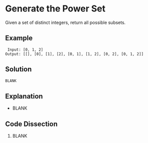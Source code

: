 # Generate the Power Set
Given a set of distinct integers, return all possible subsets.

## Example
```
 Input: [0, 1, 2]
Output: [[], [0], [1], [2], [0, 1], [1, 2], [0, 2], [0, 1, 2]]
```

## Solution
```python
BLANK
```

## Explanation
* BLANK

## Code Dissection
1. BLANK